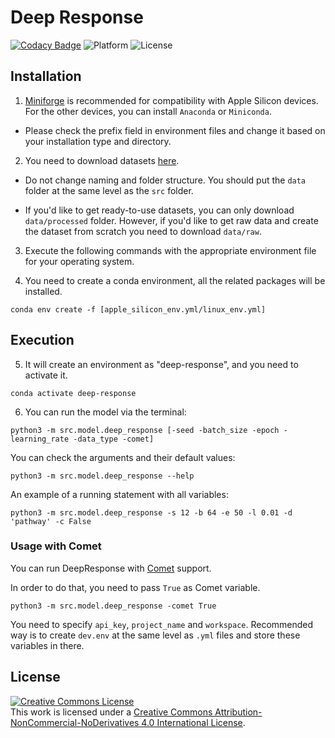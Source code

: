 # Deep Response

[![Codacy Badge](https://app.codacy.com/project/badge/Grade/2c363a3a149c48fa9b6f75af1307e1b2)](https://www.codacy.com/gh/burakcan-izmirli/DeepResponse/dashboard?utm_source=github.com&amp;utm_medium=referral&amp;utm_content=burakcan-izmirli/DeepResponse&amp;utm_campaign=Badge_Grade)   ![Platform](https://img.shields.io/static/v1?label=platform&message=macos%20%7C%20linux&color=informational)
![License](https://img.shields.io/static/v1?label=license&message=CC-BY-NC-ND-4.0&color=green)

## Installation

1.  [Miniforge](https://github.com/conda-forge/miniforge) is recommended for compatibility with Apple Silicon devices.
For the other devices, you can install ```Anaconda``` or ```Miniconda```.

*  Please check the prefix field in environment files and change it based on your installation type and directory.

2.  You need to download datasets [here](https://drive.google.com/drive/folders/1xfcCyPMVGzhtBxrfv3VtTyCqsOG9oRQk?usp=sharing).

*  Do not change naming and folder structure. You should put the ```data``` folder at the same level as the ```src``` folder.

*  If you'd like to get ready-to-use datasets, you can only download ```data/processed``` folder. However, if you'd like to get raw data and create the dataset from scratch you need to download ```data/raw```.

3.  Execute the following commands with the appropriate environment file for your operating system. 

4.  You need to create a conda environment, all the related packages will be installed.

```
conda env create -f [apple_silicon_env.yml/linux_env.yml]
```
## Execution

5.  It will create an environment as "deep-response", and you need to activate it.
```
conda activate deep-response
```
6.  You can run the model via the terminal:
```
python3 -m src.model.deep_response [-seed -batch_size -epoch -learning_rate -data_type -comet]
```
You can check the arguments and their default values:
```
python3 -m src.model.deep_response --help
```
An example of a running statement with all variables:
```
python3 -m src.model.deep_response -s 12 -b 64 -e 50 -l 0.01 -d 'pathway' -c False
```
### Usage with Comet

You can run DeepResponse with [Comet](https://www.comet.com) support.

In order to do that, you need to pass ```True``` as Comet variable.

```
python3 -m src.model.deep_response -comet True
```

You need to specify ```api_key```, ```project_name``` and ```workspace```. Recommended way is to create ```dev.env``` at the same level as ```.yml``` files and store these variables in there. 

## License

<a rel="license" href="http://creativecommons.org/licenses/by-nc-nd/4.0/"><img alt="Creative Commons License" style="border-width:0" src="https://i.creativecommons.org/l/by-nc-nd/4.0/88x31.png" /></a><br />This work is licensed under a <a rel="license" href="http://creativecommons.org/licenses/by-nc-nd/4.0/">Creative Commons Attribution-NonCommercial-NoDerivatives 4.0 International License</a>.

